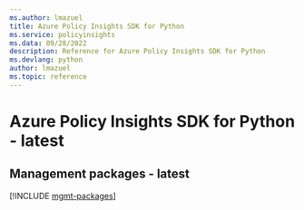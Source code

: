 ```yaml
---
ms.author: lmazuel
title: Azure Policy Insights SDK for Python
ms.service: policyinsights
ms.data: 09/28/2022
description: Reference for Azure Policy Insights SDK for Python
ms.devlang: python
author: lmazuel
ms.topic: reference
---
```

# Azure Policy Insights SDK for Python - latest

## Management packages - latest
[!INCLUDE [mgmt-packages](policy-insights-mgmt-index.md)]